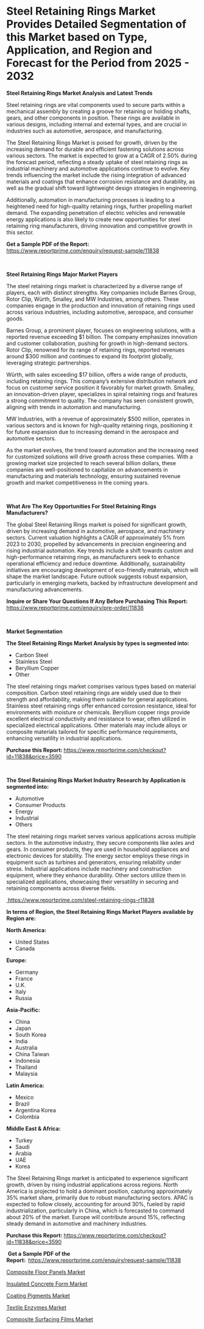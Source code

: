 <p><h1>Steel Retaining Rings Market Provides Detailed Segmentation of this Market based on Type, Application, and Region and Forecast for the Period from 2025 - 2032</h1></p><p><strong>Steel Retaining Rings Market Analysis and Latest Trends</strong></p>
<p><p>Steel retaining rings are vital components used to secure parts within a mechanical assembly by creating a groove for retaining or holding shafts, gears, and other components in position. These rings are available in various designs, including internal and external types, and are crucial in industries such as automotive, aerospace, and manufacturing.</p><p>The Steel Retaining Rings Market is poised for growth, driven by the increasing demand for durable and efficient fastening solutions across various sectors. The market is expected to grow at a CAGR of 2.50% during the forecast period, reflecting a steady uptake of steel retaining rings as industrial machinery and automotive applications continue to evolve. Key trends influencing the market include the rising integration of advanced materials and coatings that enhance corrosion resistance and durability, as well as the gradual shift toward lightweight design strategies in engineering. </p><p>Additionally, automation in manufacturing processes is leading to a heightened need for high-quality retaining rings, further propelling market demand. The expanding penetration of electric vehicles and renewable energy applications is also likely to create new opportunities for steel retaining ring manufacturers, driving innovation and competitive growth in this sector.</p></p>
<p><strong>Get a Sample PDF of the Report:&nbsp;</strong> <a href="https://www.reportprime.com/enquiry/request-sample/11838?utm_campaign=13&utm_medium=2&utm_source=Github&utm_content=ia&utm_term=17032025&utm_id=steel-retaining-rings">https://www.reportprime.com/enquiry/request-sample/11838</a></p>
<p>&nbsp;</p>
<p><strong>Steel Retaining Rings Major Market Players</strong></p>
<p><p>The steel retaining rings market is characterized by a diverse range of players, each with distinct strengths. Key companies include Barnes Group, Rotor Clip, Würth, Smalley, and MW Industries, among others. These companies engage in the production and innovation of retaining rings used across various industries, including automotive, aerospace, and consumer goods.</p><p>Barnes Group, a prominent player, focuses on engineering solutions, with a reported revenue exceeding $1 billion. The company emphasizes innovation and customer collaboration, pushing for growth in high-demand sectors. Rotor Clip, renowned for its range of retaining rings, reported revenues around $300 million and continues to expand its footprint globally, leveraging strategic partnerships.</p><p>Würth, with sales exceeding $17 billion, offers a wide range of products, including retaining rings. This company’s extensive distribution network and focus on customer service position it favorably for market growth. Smalley, an innovation-driven player, specializes in spiral retaining rings and features a strong commitment to quality. The company has seen consistent growth, aligning with trends in automation and manufacturing.</p><p>MW Industries, with a revenue of approximately $500 million, operates in various sectors and is known for high-quality retaining rings, positioning it for future expansion due to increasing demand in the aerospace and automotive sectors.</p><p>As the market evolves, the trend toward automation and the increasing need for customized solutions will drive growth across these companies. With a growing market size projected to reach several billion dollars, these companies are well-positioned to capitalize on advancements in manufacturing and materials technology, ensuring sustained revenue growth and market competitiveness in the coming years.</p></p>
<p>&nbsp;</p>
<p><strong>What Are The Key Opportunities For Steel Retaining Rings Manufacturers?</strong></p>
<p><p>The global Steel Retaining Rings market is poised for significant growth, driven by increasing demand in automotive, aerospace, and machinery sectors. Current valuation highlights a CAGR of approximately 5% from 2023 to 2030, propelled by advancements in precision engineering and rising industrial automation. Key trends include a shift towards custom and high-performance retaining rings, as manufacturers seek to enhance operational efficiency and reduce downtime. Additionally, sustainability initiatives are encouraging development of eco-friendly materials, which will shape the market landscape. Future outlook suggests robust expansion, particularly in emerging markets, backed by infrastructure development and manufacturing advancements.</p></p>
<p><strong>Inquire or Share Your Questions If Any Before Purchasing This Report:</strong> <a href="https://www.reportprime.com/enquiry/pre-order/11838?utm_campaign=13&utm_medium=2&utm_source=Github&utm_content=ia&utm_term=17032025&utm_id=steel-retaining-rings">https://www.reportprime.com/enquiry/pre-order/11838</a></p>
<p>&nbsp;</p>
<p><strong>Market Segmentation</strong></p>
<p><strong>The Steel Retaining Rings Market Analysis by types is segmented into:</strong></p>
<p><ul><li>Carbon Steel</li><li>Stainless Steel</li><li>Beryllium Copper</li><li>Other</li></ul></p>
<p><p>The steel retaining rings market comprises various types based on material composition. Carbon steel retaining rings are widely used due to their strength and affordability, making them suitable for general applications. Stainless steel retaining rings offer enhanced corrosion resistance, ideal for environments with moisture or chemicals. Beryllium copper rings provide excellent electrical conductivity and resistance to wear, often utilized in specialized electrical applications. Other materials may include alloys or composite materials tailored for specific performance requirements, enhancing versatility in industrial applications.</p></p>
<p><strong>Purchase this Report:&nbsp;</strong><a href="https://www.reportprime.com/checkout?id=11838&price=3590&utm_campaign=13&utm_medium=2&utm_source=Github&utm_content=ia&utm_term=17032025&utm_id=steel-retaining-rings">https://www.reportprime.com/checkout?id=11838&price=3590</a></p>
<p>&nbsp;</p>
<p><strong>The Steel Retaining Rings Market Industry Research by Application is segmented into:</strong></p>
<p><ul><li>Automotive</li><li>Consumer Products</li><li>Energy</li><li>Industrial</li><li>Others</li></ul></p>
<p><p>The steel retaining rings market serves various applications across multiple sectors. In the automotive industry, they secure components like axles and gears. In consumer products, they are used in household appliances and electronic devices for stability. The energy sector employs these rings in equipment such as turbines and generators, ensuring reliability under stress. Industrial applications include machinery and construction equipment, where they enhance durability. Other sectors utilize them in specialized applications, showcasing their versatility in securing and retaining components across diverse fields.</p></p>
<p><a href="https://www.reportprime.com/steel-retaining-rings-r11838?utm_campaign=13&utm_medium=2&utm_source=Github&utm_content=ia&utm_term=17032025&utm_id=steel-retaining-rings">&nbsp;https://www.reportprime.com/steel-retaining-rings-r11838</a></p>
<p><strong>In terms of Region, the Steel Retaining Rings Market Players available by Region are:</strong></p>
<p>
    <p> <strong> North America: </strong>
        <ul>
            <li>United States</li>
            <li>Canada</li>
        </ul>
        </p> 
    <p> <strong> Europe: </strong>
        <ul>
            <li>Germany</li>
            <li>France</li>
            <li>U.K.</li>
            <li>Italy</li>
            <li>Russia</li>
        </ul>
        </p> 
    <p> <strong> Asia-Pacific: </strong>
        <ul>
            <li>China</li>
            <li>Japan</li>
            <li>South Korea</li>
            <li>India</li>
            <li>Australia</li>
            <li>China Taiwan</li>
            <li>Indonesia</li>
            <li>Thailand</li>
            <li>Malaysia</li>
        </ul>
        </p> 
    <p> <strong> Latin America: </strong>
        <ul>
            <li>Mexico</li>
            <li>Brazil</li>
            <li>Argentina Korea</li>
            <li>Colombia</li>
        </ul>
        </p> 
    <p> <strong> Middle East & Africa: </strong>
        <ul>
            <li>Turkey</li>
            <li>Saudi</li>
            <li>Arabia</li>
            <li>UAE</li>
            <li>Korea</li>
        </ul>
    </p>
    </p>
<p><p>The Steel Retaining Rings market is anticipated to experience significant growth, driven by rising industrial applications across regions. North America is projected to hold a dominant position, capturing approximately 35% market share, primarily due to robust manufacturing sectors. APAC is expected to follow closely, accounting for around 30%, fueled by rapid industrialization, particularly in China, which is forecasted to command about 20% of the market. Europe will contribute around 15%, reflecting steady demand in automotive and machinery industries.</p></p>
<p><strong>Purchase this Report: </strong><a href="https://www.reportprime.com/checkout?id=11838&price=3590&utm_campaign=13&utm_medium=2&utm_source=Github&utm_content=ia&utm_term=17032025&utm_id=steel-retaining-rings">https://www.reportprime.com/checkout?id=11838&price=3590</a></p>
<p>&nbsp;<strong>Get a Sample PDF of the Report:&nbsp;&nbsp;</strong><a href="https://www.reportprime.com/enquiry/request-sample/11838?utm_campaign=13&utm_medium=2&utm_source=Github&utm_content=ia&utm_term=17032025&utm_id=steel-retaining-rings">https://www.reportprime.com/enquiry/request-sample/11838</a></p>
<p><strong></strong></p>
<p><p><a href="https://github.com/anesimazikpd/Market-Research-Report-List-1/blob/main/composite-floor-panels-market.md?utm_campaign=13&utm_medium=2&utm_source=Github&utm_content=ia&utm_term=17032025&utm_id=steel-retaining-rings">Composite Floor Panels Market</a></p><p><a href="https://github.com/donsonjupa/Market-Research-Report-List-1/blob/main/insulated-concrete-form-market.md?utm_campaign=13&utm_medium=2&utm_source=Github&utm_content=ia&utm_term=17032025&utm_id=steel-retaining-rings">Insulated Concrete Form Market</a></p><p><a href="https://github.com/zhininzacher/Market-Research-Report-List-1/blob/main/coating-pigments-market.md?utm_campaign=13&utm_medium=2&utm_source=Github&utm_content=ia&utm_term=17032025&utm_id=steel-retaining-rings">Coating Pigments Market</a></p><p><a href="https://github.com/tafuaraasswn/Market-Research-Report-List-1/blob/main/textile-enzymes-market.md?utm_campaign=13&utm_medium=2&utm_source=Github&utm_content=ia&utm_term=17032025&utm_id=steel-retaining-rings">Textile Enzymes Market</a></p><p><a href="https://github.com/welidaeisya/Market-Research-Report-List-1/blob/main/composite-surfacing-films-market.md?utm_campaign=13&utm_medium=2&utm_source=Github&utm_content=ia&utm_term=17032025&utm_id=steel-retaining-rings">Composite Surfacing Films Market</a></p></p>